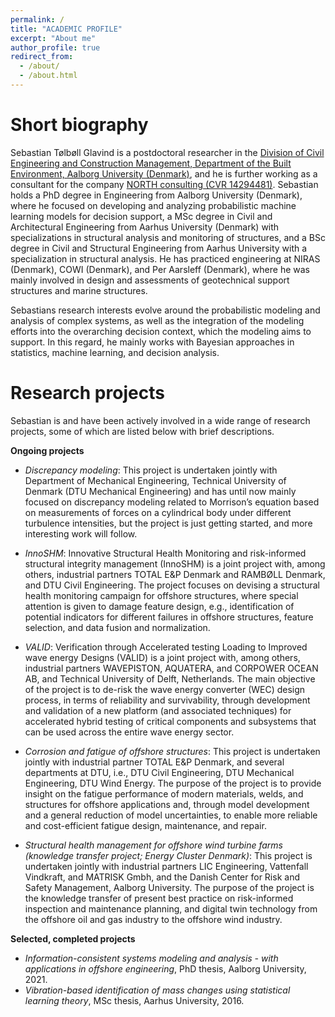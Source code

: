 ```yaml
---
permalink: /
title: "ACADEMIC PROFILE"
excerpt: "About me"
author_profile: true
redirect_from: 
  - /about/
  - /about.html
---
```


Short biography
====
Sebastian Tølbøll Glavind is a postdoctoral researcher in the [Division of Civil Engineering and Construction Management, Department of the Built Environment, Aalborg University (Denmark)](https://www.en.build.aau.dk/research/cecm/), and he is further working as a consultant for the company [NORTH consulting (CVR 14294481)](https://north-consulting.dk/). Sebastian holds a PhD degree in Engineering from Aalborg University (Denmark), where he focused on developing and analyzing probabilistic machine learning models for decision support, a MSc degree in Civil and Architectural Engineering from Aarhus University (Denmark) with specializations in structural analysis and monitoring of structures, and a BSc degree in Civil and Structural Engineering from Aarhus University with a specialization in structural analysis. He has practiced engineering at NIRAS (Denmark), COWI (Denmark), and Per Aarsleff (Denmark), where he was mainly involved in design and assessments of geotechnical support structures and marine structures.

Sebastians research interests evolve around the probabilistic modeling and analysis of complex systems, as well as the integration of the modeling efforts into the overarching decision context, which the modeling aims to support. In this regard, he mainly works with Bayesian approaches in statistics, machine learning, and decision analysis.  

Research projects
====
Sebastian is and have been actively involved in a wide range of research projects, some of which are listed below with brief descriptions.

**Ongoing projects** 

* *Discrepancy modeling*: 
This project is undertaken jointly with Department of Mechanical Engineering, Technical University of Denmark (DTU Mechanical Engineering) and has until now mainly focused on discrepancy modeling related to Morrison’s equation based on measurements of forces on a cylindrical body under different turbulence intensities, but the project is just getting started, and more interesting work will follow.

* *InnoSHM*: 
Innovative Structural Health Monitoring and risk-informed structural integrity management (InnoSHM) is a joint project with, among others, industrial partners TOTAL E&P Denmark and RAMBØLL Denmark, and DTU Civil Engineering. The project focuses on devising a structural health monitoring campaign for offshore structures, where special attention is given to damage feature design, e.g., identification of potential indicators for different failures in offshore structures, feature selection, and data fusion and normalization.

* *VALID*: 
Verification through Accelerated testing Loading to Improved wave energy Designs (VALID) is a joint project with, among others, industrial partners WAVEPISTON, AQUATERA, and CORPOWER OCEAN AB, and Technical University of Delft, Netherlands. The main objective of the project is to de-risk the wave energy converter (WEC) design process, in terms of reliability and survivability, through development and validation of a new platform (and associated techniques) for accelerated hybrid testing of critical components and subsystems that can be used across the entire wave energy sector.           

* *Corrosion and fatigue of offshore structures*: 
This project is undertaken jointly with industrial partner TOTAL E&P Denmark, and several departments at DTU, i.e., DTU Civil Engineering, DTU Mechanical Engineering, DTU Wind Energy. The purpose of the project is to provide insight on the fatigue performance of modern materials, welds, and structures for offshore applications and, through model development and a general reduction of model uncertainties, to enable more reliable and cost-efficient fatigue design, maintenance, and repair.

* *Structural health management for offshore wind turbine farms (knowledge transfer project; Energy Cluster Denmark)*: 
This project is undertaken jointly with industrial partners LIC Engineering, Vattenfall Vindkraft, and MATRISK Gmbh, and the Danish Center for Risk and Safety Management, Aalborg University. The purpose of the project is the knowledge transfer of present best practice on risk-informed inspection and maintenance planning, and digital twin technology from the offshore oil and gas industry to the offshore wind industry.

**Selected, completed projects**

* *Information-consistent systems modeling and analysis - with applications in offshore engineering*, PhD thesis, Aalborg University, 2021.
* *Vibration-based identification of mass changes using statistical learning theory*, MSc thesis, Aarhus University, 2016.

